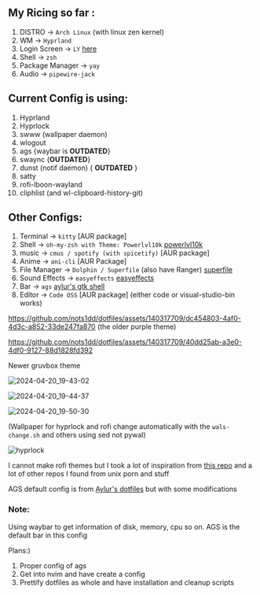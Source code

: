 ##  My Ricing so far :


1. DISTRO -> `Arch Linux` (with linux zen kernel)
2. WM -> `Hyprland`
3. Login Screen -> `LY` [here](https://github.com/fairyglade/ly)
4. Shell -> `zsh`
5. Package Manager -> `yay`
6. Audio -> `pipewire-jack`

## Current Config is using:

1. Hyprland
2. Hyprlock
3. swww (wallpaper daemon)
4. wlogout
5. ags {waybar is **OUTDATED**}
6. swaync {**OUTDATED**}
7. dunst (notif daemon) { **OUTDATED** }
8. satty
9. rofi-lboon-wayland
10. cliphlist (and wl-clipboard-history-git)

## Other Configs:
1. Terminal -> `kitty` [AUR package]
2. Shell -> `oh-my-zsh with Theme: Powerlvl10k` [powerlvl10k](https://github.com/romkatv/powerlevel10k)
3. music -> `cmus / spotify (with spicetify)` [AUR package]
4. Anime -> `ani-cli` [AUR Package]
5. File Manager -> `Dolphin / Superfile` (also have Ranger) [superfile](https://github.com/MHNightCat/superfile/tree/v1.1.1)
6. Sound Effects -> `easyeffects` [easyeffects](https://github.com/wwmm/easyeffects)
7. Bar -> `ags` [aylur's gtk shell](https://github.com/Aylur/ags)
8. Editor -> `Code OSS` [AUR package] (either code or visual-studio-bin works)

https://github.com/nots1dd/dotfiles/assets/140317709/dc454803-4af0-4d3c-a852-33de247fa870 (the older purple theme)



https://github.com/nots1dd/dotfiles/assets/140317709/40dd25ab-a3e0-4df0-9127-88d1828fd392

Newer gruvbox theme



![2024-04-20_19-43-02](https://github.com/nots1dd/dotfiles/assets/140317709/522acd95-37ac-4eb3-b9aa-2777a1d65fa3)

![2024-04-20_19-44-37](https://github.com/nots1dd/dotfiles/assets/140317709/c06c2e63-4520-420f-9537-703bc0a6ba5a)

![2024-04-20_19-50-30](https://github.com/nots1dd/dotfiles/assets/140317709/c0485850-5cf1-4b90-a96f-8b64b9bbd44b)


(Wallpaper for hyprlock and rofi change automatically with the `wals-change.sh` and others using sed not pywal)

![hyprlock](https://github.com/nots1dd/dotfiles/assets/140317709/9ae2d91b-741b-4a79-b7ce-9e360e9d8cc8)


I cannot make rofi themes but I took a lot of inspiration from [this repo](https://github.com/adi1090x/rofi) and a lot of other repos I found from unix porn and stuff

AGS default config is from [Aylur's dotfiles](https://github.com/Aylur/dotfiles) but with some modifications

### Note:
Using waybar to get information of disk, memory, cpu so on. AGS is the default bar in this config

Plans:)
1. Proper config of ags
2. Get into nvim and have create a config
3. Prettify dotfiles as whole and have installation and cleanup scripts
